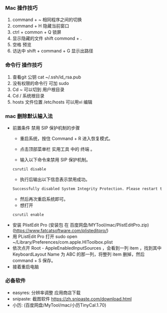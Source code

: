 ### Mac 操作技巧
1. command + ~  相同程序之间的切换
2. command + H 隐藏当前窗口
3. ctrl + common + Q 锁屏
4. 显示隐藏的文件   shift commond + .
5. 空格  预览
6. 访达中 shift + command + G 显示出路径  

### 命令行 操作技巧
1. 查看git 公钥 cat ~/.ssh/id_rsa.pub
2. 没有权限的命令行 可加  sudo
3. Cd ~ 可以切到 用户根目录
4. Cd / 系统根目录
5. hosts 文件位置  /etc/hosts 可以用vi 编辑

### mac  删除默认输入法
- 前置条件 禁用 SIP 保护机制的步骤
    - 重启系统，按住 Command + R 进入恢复模式。

    - 点击顶部菜单栏 实用工具 中的 终端 。

    - 输入以下命令来禁用 SIP 保护机制。
    ```sh
    csrutil disable
    ```
    - 执行后输出以下信息表示禁用成功。
    ```sh
    Successfully disabled System Integrity Protection. Please restart the machine for the changes to take effect.
    ```
    - 然后再次重启系统即可。
    - 想打开 
    ```sh
    csrutil enable
    ```
- 安装 PlistEdit Pro  (安装包 在 百度网盘/MYTool/mac/PlistEditPro.zip) (https://www.fatcatsoftware.com/plisteditpro/)
- 用 PListEdit Pro 打开 sudo open ~/Library/Preferences/com.apple.HIToolbox.plist
- 依次点开 Root - AppleEnabledInputSources ，会看到一列 item ，找到其中 KeyboardLayout Name 为 ABC 的那一列，将整列 item 删掉，然后 command + S 保存。
- 接着重启电脑

### 必备软件

- easyres: 分辨率调整 应用商店下载
- snipaste: 截图软件  https://zh.snipaste.com/download.html
- 小历: (百度网盘/MyTool/mac/小历TinyCal.1.70)